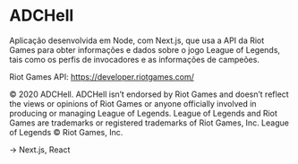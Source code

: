 # ADCHell
Aplicação desenvolvida em Node, com Next.js, que usa a API da Riot Games para obter informações e dados sobre o jogo League of Legends, tais como os perfis de invocadores e as informações de campeões.

Riot Games API: https://developer.riotgames.com/

© 2020 ADCHell. ADCHell isn’t endorsed by Riot Games and doesn’t reflect the views or opinions of Riot Games or anyone officially involved in producing or managing League of Legends. League of Legends and Riot Games are trademarks or registered trademarks of Riot Games, Inc. League of Legends © Riot Games, Inc.

-> Next.js, React
